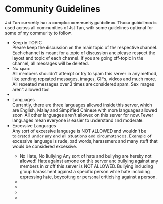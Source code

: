 <h1>Community Guidelines</h1>
<p>Jst Tan currently has a complex community guidelines. These guidelines is used across all communities of Jst Tan, with some guidelines optional for some of my community to follow. </p>

<ul style="text-align: left;">
  <li>Keep in TOPIC<br>
Please keep the discussion on the main topic of the respective channel. Each channel is meant for a topic of discussion and please respect the layout and topic of each channel. If you are going off-topic in the channel, all messages will be deleted.</li>
    <li>No spam<br>
All members shouldn't attempt or try to spam this server in any method, like sending repeated messages, images, GIFs, videos and much more. All repeated messages over 3 times are considered spam. Sex images aren't allowed too!<li>

  <li>Languages<br>
Currently, there are three languages allowed inside this server, which are English, Malay and Simplified Chinese with more languages allowed soon. All other languages aren't allowed on this server for now. Fewer languages mean everyone is easier to understand and moderate.</li>

<li>Excessive Languages<br>
Any sort of excessive language is NOT ALLOWED and wouldn't be tolerated under any and all situations and circumstances. Example of excessive language is rude, bad words, harassment and many stuff that would be considered excessive.</li>  


- No Hate, No Bullying
Any sort of hate and bullying are hereby not allowed! Hate against anyone on this server and bullying against any members in or off this server is NOT ALLOWED. Bullying including group harassment against a specific person while hate including expressing hate, boycotting or personal criticising against a person.</li>
  <li></li>
  <li></li>
  <li></li>
  <li></li>
</ul>  
